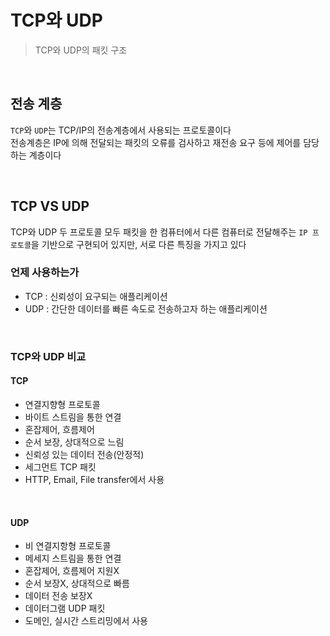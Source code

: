 # TCP와 UDP
> TCP와 UDP의 패킷 구조
<br>

## 전송 계층
`TCP`와 `UDP`는 TCP/IP의 전송계층에서 사용되는 프로토콜이다
<br>
전송계층은 IP에 의해 전달되는 패킷의 오류를 검사하고 재전송 요구 등에 제어를 담당하는 계층이다

<br>

## TCP VS UDP
TCP와 UDP 두 프로토콜 모두 패킷을 한 컴퓨터에서 다른 컴퓨터로 전달해주는 `IP 프로토콜`을 기반으로 구현되어 있지만, 서로 다른 특징을 가지고 있다
<br>

### 언제 사용하는가
- TCP : 신뢰성이 요구되는 애플리케이션
- UDP : 간단한 데이터를 빠른 속도로 전송하고자 하는 애플리케이션

<br>

### TCP와 UDP 비교
#### TCP
- 연결지향형 프로토콜
- 바이트 스트림을 통한 연결
- 혼잡제어, 흐름제어
- 순서 보장, 상대적으로 느림
- 신뢰성 있는 데이터 전송(안정적)
- 세그먼트 TCP 패킷
- HTTP, Email, File transfer에서 사용

<br>

#### UDP
- 비 연결지항형 프로토콜
- 메세지 스트림을 통한 연결
- 혼잡제어, 흐름제어 지원X
- 순서 보장X, 상대적으로 빠름
- 데이터 전송 보장X
- 데이터그램 UDP 패킷
- 도메인, 실시간 스트리밍에서 사용
